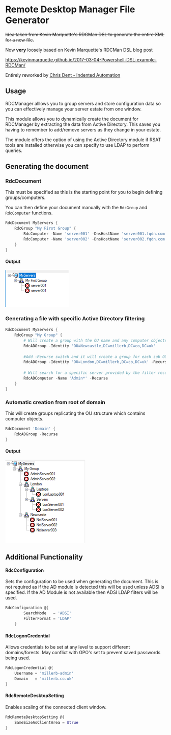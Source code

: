 # Remote Desktop Manager File Generator

~~Idea taken from Kevin Marquette's RDCMan DSL to generate the entire XML for a new file.~~

Now **very** loosely based on Kevin Marquette's RDCMan DSL blog post

https://kevinmarquette.github.io/2017-03-04-Powershell-DSL-example-RDCMan/

Entirely reworked by [Chris Dent - Indented Automation](https://github.com/indented-automation)

## Usage
RDCManager alllows you to group servers and store configuration data so you can effectively manage your server estate from one window.

This module allows you to dynamically create the document for RDCManager by extracting the data from Active Directory. This saves you having to remember to add/remove servers as they change in your estate.

The module offers the option of using the Active Directory module if RSAT tools are installed otherwise you can specify to use LDAP to perform queries.

## Generating the document

### RdcDocument
This must be specified as this is the starting point for you to begin defining groups/computers.

You can then define your document manually with the `RdcGroup` and `RdcComputer` functions.

```powershell
RdcDocument MyServers {
    RdcGroup "My First Group" {
        RdcComputer -Name 'server001' -DnsHostName 'server001.fqdn.com' -IPv4address '10.0.0.1'
        RdcComputer -Name 'server002' -DnsHostName 'server002.fqdn.com' -IPv4address '10.0.0.2'
    }
}
```
#### Output
![RDCManBasicOutput](/RDCManager/img/ZMRivZa5sA.png)


### Generating a file with specific Active Directory filtering
```powershell
RdcDocument MyServers {
    RdcGroup "My Group" {
        # Will create a group with the OU name and any computer objects within
        RdcADGroup -Identity 'OU=Newcastle,DC=millerb,DC=co,DC=uk'

        #Add -Recurse switch and it will create a group for each sub OU and add members accordingly
        RdcADGroup -Identity 'OU=London,DC=millerb,DC=co,DC=uk' -Recurse
        
        # Will search for a specific server provided by the filter recursing all OU's
        RdcADComputer -Name 'Admin*' -Recurse
    }
}
```

### Automatic creation from root of domain
This will create groups replicating the OU structure which contains computer objects.

```powershell
RdcDocument 'Domain' {
    RdcADGroup -Recurse
}
```

#### Output
![RDCManOutput](/RDCManager/img/xIkQfDVql2.png)

## Additional Functionality

#### RdcConfiguration
Sets the configuration to be used when generating the document. This is not required as if the AD module is detected this will be used unless ADSI is specified. If the AD Module is not available then ADSI LDAP filters will be used.

```powershell
RdcConfiguration @{
        SearchMode   = 'ADSI'
        FilterFormat = 'LDAP'
    }
```

#### RdcLogonCredential
Allows credentials to be set at any level to support different domains/forests. May conflict with GPO's set to prevent saved passwords being used.

```powershell
RdcLogonCredential @{
    Username = 'millerb-admin'
    Domain   = 'millerb.co.uk'
}
```
#### RdcRemoteDesktopSetting
Enables scaling of the connected client window.
```powershell
RdcRemoteDesktopSetting @{
    SameSizeAsClientArea = $true
}
```